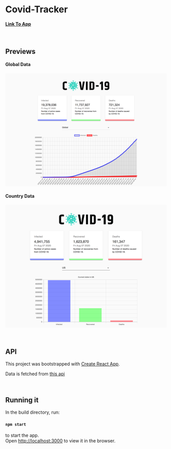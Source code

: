 # Covid-Tracker

#### [Link To App](https://gifted-volhard-8cf398.netlify.app/)

<br />

## Previews

#### Global Data 
![Preview 1](/previews/preview1.png)


#### Country Data
![Preview 2](/previews/preview2.png)


<br />

## API

This project was bootstrapped with [Create React App](https://github.com/facebook/create-react-app).

Data is fetched from [this api](https://covid19.mathdro.id/api)

<br />

## Running it

In the build directory, run:

#### `npm start`

to start the app.<br />
Open [http://localhost:3000](http://localhost:3000) to view it in the browser.

